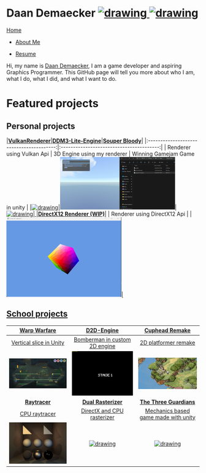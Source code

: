 <link href="Content/StyleSheet.css" rel="stylesheet"/> 

<h1> Daan Demaecker <a href="https://www.linkedin.com/in/daan-demaecker-3737b0265/"><img src="https://content.linkedin.com/content/dam/me/business/en-us/amp/brand-site/v2/bg/LI-Bug.svg.original.svg" alt="drawing" width="25"/> <a href="https://github.com/DaanDemaecker"><img src="https://github.githubassets.com/assets/GitHub-Mark-ea2971cee799.png" alt="drawing" width="25"/> </h1>

<div class="nav-bar">
  <md-block>

<a href="#" class="selected">Home</a>
- <a href="AboutMe/">About Me</a>
- <a href="Resume/">Resume</a>

  </md-block>
</div>

Hi, my name is [Daan Demaecker](./AboutMe), I am a game developer and aspiring Graphics Programmer. This GitHub page will tell you more about who I am, what I do, what I did, and what I want to do. 

# Featured projects

## Personal projects

|[**VulkanRenderer**](Projects/VulkanRenderer/)|[**DDM3-Lite-Engine**](Projects/DDM3-Lite-Engine/)|[**Souper Bloody**](Projects/SouperBloody/)|
|:----------------------------------------:|:----------------------------------------:|
| Renderer using Vulkan Api | 3D Engine using my renderer | Winning Gamejam Game in unity |
|<a href="Projects/VulkanRenderer/"><img src="Content/VulkanRenderer3D.gif" alt="drawing" width="300"/>|<a href="Projects/DDM3-Lite-Engine/"><img src="Content/DDM3-Lite-Engine.gif" alt="drawing" width="300"/>|<a href="Projects/SouperBloody/"><img src="Content/SouperBloody.gif" alt="drawing" width="300"/>|
|[**DirectX12 Renderer (WIP)**](Projects/DirectX12Renderer/)|
| Renderer using DirectX12 Api |
|<a href="Projects/DirectX12Renderer/"><img src="Content/DirectX12.gif" alt="drawing" width="300"/>|

## School projects

|[**Warp Warfare**](Projects/WarpWarfare/)|[**D2D-Engine**](Projects/D2D-Engine/)|[**Cuphead Remake**](Projects/CupheadRemake/)|
|:----------------------------------------:|:----------------------------------------:|:----------------------------------------:|
| Vertical slice in Unity| Bomberman in custom 2D engine | 2D platformer remake |
|<a href="Projects/WarpWarfare/"><img src="Content/WarpWarfare.png" alt="drawing" width="300"/>|<a href="Projects/D2D-Engine/"><img src="Content/Bomberman.gif" alt="drawing" width="300"/>|<a href="Projects/CupheadRemake/"><img src="Content/Cuphead.gif" alt="drawing" width="300"/>|
|[**Raytracer**](Projects/SoftwareRayTracer/)|[**Dual Rasterizer**](Projects/DualRasterizer/)|[**The Three Guardians**](Projects/TheThreeGuardians/)|
| CPU raytracer | DirectX and CPU rasterizer | Mechanics based game made with unity |
|<a href="Projects/SoftwareRayTracer/"><img src="Content/RayTracer.gif" alt="drawing" width="300"/>|<a href="Projects/DualRasterizer/"><img src="Content/DualRasterizer.gif" alt="drawing" width="300"/>| <a href="Projects/TheThreeGuardians/"><img src="Content/TheThreeGuardians.gif" alt="drawing" width="300"/>

